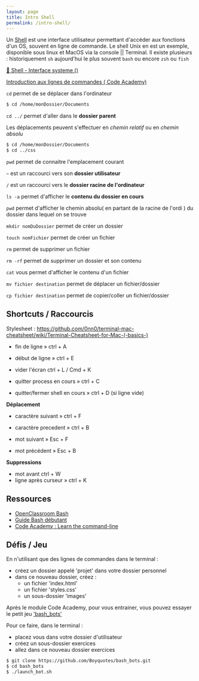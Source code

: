 ```yaml
---
layout: page
title: Intro Shell
permalink: /intro-shell/
---
```


Un [Shell](https://fr.wikipedia.org/wiki/Interface_syst%C3%A8me) est une interface utilisateur permettant d'accéder aux fonctions d'un OS, souvent en ligne de commande.
Le shell Unix en est un exemple, disponible sous linux et MacOS via la console || Terminal.
Il existe plusieurs : historiquement `sh` aujourd'hui le plus souvent `bash` ou encore `zsh` ou `fish`

[:book: Shell - Interface systeme ()](https://fr.wikipedia.org/wiki/Interface_système)

[Introduction aux lignes de commandes ( Code Academy)](https://www.codecademy.com/en/courses/learn-the-command-line)

`cd` permet de se déplacer dans l'ordinateur

```bash
$ cd /home/monDossier/Documents
```

`cd ../` permet d'aller dans le **dossier parent**

Les déplacements peuvent s'effectuer en *chemin relatif* ou en *chemin absolu*

```bash
$ cd /home/monDossier/Documents
$ cd ../css
```

`pwd` permet de connaitre l'emplacement courant

`~` est un raccourci vers son **dossier utilisateur**

`/` est un raccourci vers le **dossier racine de l'ordinateur**

`ls -a` permet d'afficher le **contenu du dossier en cours**

`pwd` permet d'afficher le chemin absolu( en partant de la racine de l'ordi ) du dossier dans lequel on se trouve

`mkdir nomDuDossier` permet de créer un dossier

`touch nomFichier` permet de créer un fichier

`rm` permet de supprimer un fichier

`rm -rf` permet de supprimer un dossier et son contenu

`cat` vous permet d'afficher le contenu d'un fichier

`mv fichier destination` permet de déplacer un fichier/dossier

`cp fichier destination` permet de copier/coller un fichier/dossier

## Shortcuts / Raccourcis

Stylesheet : https://github.com/0nn0/terminal-mac-cheatsheet/wiki/Terminal-Cheatsheet-for-Mac-(-basics-)

+ fin de ligne » ctrl + A
+ début de ligne » ctrl + E

+ vider l'écran ctrl + L / Cmd + K

+ quitter process en cours » ctrl + C
+ quitter/fermer shell en cours » ctrl + D (si ligne vide)

**Déplacement**

+ caractère suivant » ctrl + F
+ caractère precedent » ctrl + B

+ mot suivant » Esc + F
+ mot précédent » Esc + B

**Suppressions**

+ mot avant ctrl + W
+ ligne après curseur » ctrl + K

## Ressources

- [OpenClassroom Bash](https://openclassrooms.com/courses/reprenez-le-controle-a-l-aide-de-linux/vim-l-editeur-de-texte-du-programmeur)
- [Guide Bash débutant](http://guidespratiques.traduc.org/guides/vf/Bash-Beginners-Guide/Bash-Beginners-Guide.html)
- [Code Academy : Learn the command-line](https://www.codecademy.com/learn/learn-the-command-line)

## Défis / Jeu

En n'utilisant que des lignes de commandes dans le terminal :
+ créez un dossier appelé 'projet' dans votre dossier personnel
+ dans ce nouveau dossier, créez :
	+ un fichier 'index.html'
	+ un fichier 'styles.css'
	+ un sous-dossier 'images'

Après le module Code Academy, pour vous entrainer, vous pouvez essayer le petit jeu ['bash_bots'](https://github.com/Boyquotes/bash_bots)

Pour ce faire, dans le terminal :

+ placez vous dans votre dossier d'utilisateur
+ créez un sous-dossier exercices
+ allez dans ce nouveau dossier exercices

```bash
$ git clone https://github.com/Boyquotes/bash_bots.git
$ cd bash_bots
$ ./launch_bot.sh
```

